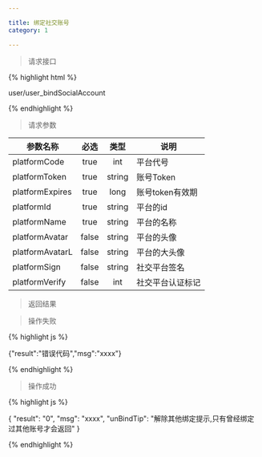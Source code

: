 ```yaml
---

title: 绑定社交账号 
category: 1

---
```


> 请求接口


{% highlight html %}

user/user_bindSocialAccount

{% endhighlight %}

> 请求参数

|参数名称			|必选		|类型		| 说明									
|-------------------|:---------:|:---------:|--------------------------------------------
|platformCode		|true		|int		|平台代号		
|platformToken		|true		|string		|账号Token
|platformExpires	|true		|long		|账号token有效期
|platformId			|true		|string		|平台的id
|platformName		|true		|string		|平台的名称
|platformAvatar		|false		|string		|平台的头像
|platformAvatarL	|false		|string		|平台的大头像
|platformSign		|false		|string		|社交平台签名
|platformVerify		|false		|int		|社交平台认证标记


> 返回结果

> 操作失败

{% highlight js %}

{"result":"错误代码","msg":"xxxx"}

{% endhighlight %}

> 操作成功

{% highlight js %}

{
	"result": "0",
	"msg": "xxxx",
	"unBindTip": "解除其他绑定提示,只有曾经绑定过其他账号才会返回"
}

{% endhighlight %}
